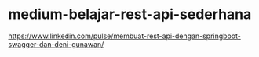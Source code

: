 # medium-belajar-rest-api-sederhana
https://www.linkedin.com/pulse/membuat-rest-api-dengan-springboot-swagger-dan-deni-gunawan/
